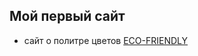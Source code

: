 ## Мой первый сайт
- сайт о политре цветов 
[ECO-FRIENDLY](https://katyayanovskaya.github.io/ECO-FRIENDLY/)
